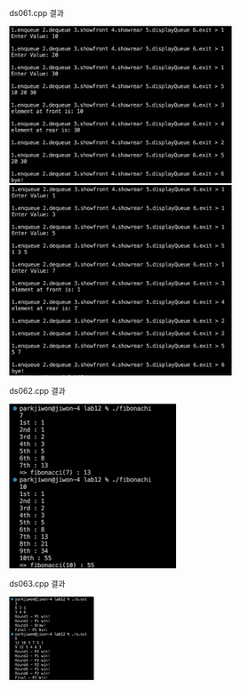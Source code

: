 ds061.cpp 결과<br>

<img src= 'https://github.com/jiwonpark831/22300323_PJW_DS/blob/main/lab12/results/ds061-1.png' width = 400>
<img src= 'https://github.com/jiwonpark831/22300323_PJW_DS/blob/main/lab12/results/ds061-2.png' width = 400>

ds062.cpp 결과<br>

<img src= 'https://github.com/jiwonpark831/22300323_PJW_DS/blob/main/lab12/results/ds062.png' width =300>

ds063.cpp 결과<br>

<img src= 'https://github.com/jiwonpark831/22300323_PJW_DS/blob/main/lab12/results/ds063.png' height = 150>